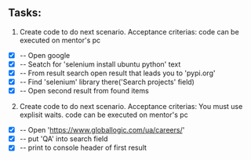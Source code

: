 ## Tasks:

1. Create code to do next scenario. Acceptance criterias: code can be executed on mentor's pc

- [x] -- Open google
- [x] -- Seatch for 'selenium install ubuntu python' text
- [x] -- From result search open result that leads you to 'pypi.org'
- [x] -- Find 'selenium' library there('Search projects' field)
- [x] -- Open second result from found items

2. Create code to do next scenario. Acceptance criterias: You must use explisit waits. code can be executed on mentor's pc

- [x] -- Open 'https://www.globallogic.com/ua/careers/' 
- [x] -- put 'QA' into search field
- [x] -- print to console header of first result